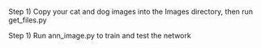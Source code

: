 Step 1) Copy your cat and dog images into the Images directory, then run get_files.py

Step 1) Run ann_image.py to train and test the network
